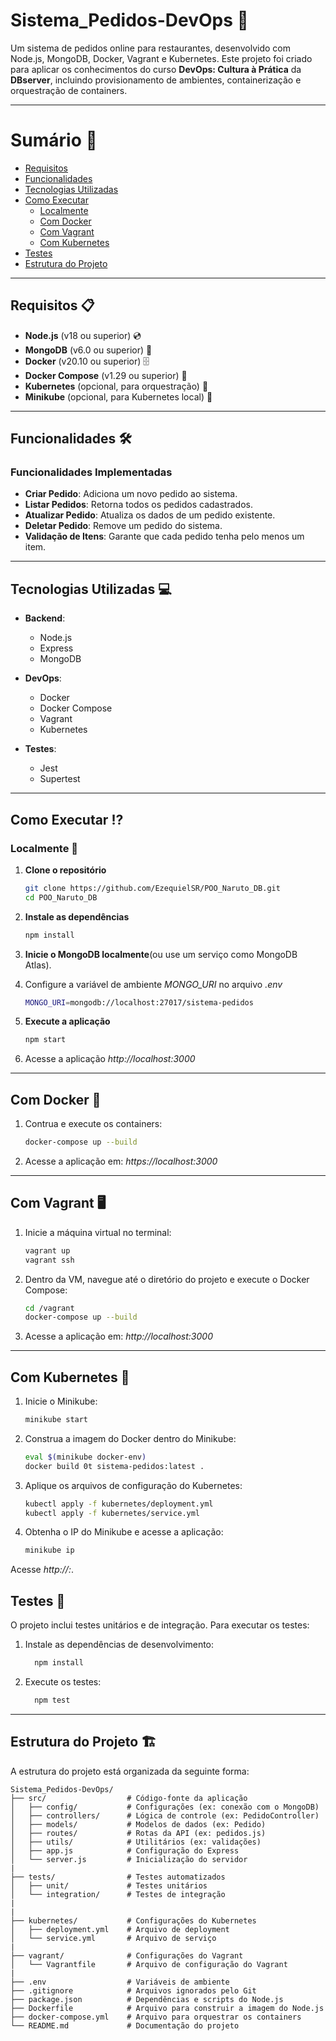 # Sistema_Pedidos-DevOps 📝

Um sistema de pedidos online para restaurantes, desenvolvido com Node.js, MongoDB, Docker, Vagrant e Kubernetes. Este projeto foi criado para aplicar os conhecimentos do curso **DevOps: Cultura à Prática** da **DBserver**, incluindo provisionamento de ambientes, containerização e orquestração de containers.

---

# Sumário 📑
- [Requisitos](#requisitos-)
- [Funcionalidades](#funcionalidades-)
- [Tecnologias Utilizadas](#tecnologias-utilizadas-)
- [Como Executar](#como-executar-)
  - [Localmente](#localmente-)
  - [Com Docker](#com-docker-)
  - [Com Vagrant](#com-vagrant-)
  - [Com Kubernetes](#com-kubernetes-)
- [Testes](#testes-)
- [Estrutura do Projeto](#estrutura-do-projeto-)
  

---

## Requisitos 📋

- **Node.js** (v18 ou superior) 💿
- **MongoDB** (v6.0 ou superior) 🚀
- **Docker** (v20.10 ou superior) 🗄️
- **Docker Compose** (v1.29 ou superior) 🔗
- **Kubernetes** (opcional, para orquestração) 🔄
- **Minikube** (opcional, para Kubernetes local) 💾


---

## Funcionalidades 🛠

### Funcionalidades Implementadas
- **Criar Pedido**: Adiciona um novo pedido ao sistema.
- **Listar Pedidos**: Retorna todos os pedidos cadastrados.
- **Atualizar Pedido**:  Atualiza os dados de um pedido existente.
- **Deletar Pedido**:  Remove um pedido do sistema.
- **Validação de Itens**:  Garante que cada pedido tenha pelo menos um item.

---

## Tecnologias Utilizadas 💻

- **Backend**:
  -  Node.js
  -  Express
  -  MongoDB
    
- **DevOps**:
  - Docker
  - Docker Compose
  - Vagrant
  - Kubernetes

- **Testes**:
  - Jest
  - Supertest

---

## Como Executar ⁉

### Localmente 🚩

1. **Clone o repositório**
   ```bash
   git clone https://github.com/EzequielSR/POO_Naruto_DB.git
   cd POO_Naruto_DB

2. **Instale as dependências** <br>
   ```bash
   npm install
   ```

3. **Inicie o MongoDB localmente**(ou use um serviço como MongoDB Atlas). <br>

4. Configure a variável de ambiente *MONGO_URI* no arquivo *.env* <br>
   ```bash
   MONGO_URI=mongodb://localhost:27017/sistema-pedidos
   ```
   
5. **Execute a aplicação** <br>
   ```bash
   npm start
   ```
   
6. Acesse a aplicação *http://localhost:3000* <br>
---

## Com Docker 🐳

1. Contrua e execute os containers:
   ```bash
   docker-compose up --build
   ```

2. Acesse a aplicação em: *https://localhost:3000*

---

## Com Vagrant 🖥

1. Inicie a máquina virtual no terminal:
   ```bash
   vagrant up
   vagrant ssh
   ```

2. Dentro da VM, navegue até o diretório do projeto e execute o Docker Compose:
   ```bash
   cd /vagrant
   docker-compose up --build
   ```

3. Acesse a aplicação em: *http://localhost:3000*

---

## Com Kubernetes 🔱

1. Inicie o Minikube:
   ```bash
   minikube start
   ```

2. Construa a imagem do Docker dentro do Minikube:
   ```bash
   eval $(minikube docker-env)
   docker build 0t sistema-pedidos:latest .
   ```

3. Aplique os arquivos de configuração do Kubernetes:
   ```bash
   kubectl apply -f kubernetes/deployment.yml
   kubectl apply -f kubernetes/service.yml
   ```

4. Obtenha o IP do Minikube e acesse a aplicação:
   ```bash
   minikube ip
   ```

Acesse *http://<minikube-ip>:<porta>*.



## Testes 🧪

O projeto inclui testes unitários e de integração. Para executar os testes:

1. Instale as dependências de desenvolvimento:
   ```bash
     npm install
   ```
2. Execute os testes:
   ```bash
     npm test
   ```

---

## Estrutura do Projeto 🏗

A estrutura do projeto está organizada da seguinte forma:

```plaintext
Sistema_Pedidos-DevOps/
├── src/                  # Código-fonte da aplicação
│   ├── config/           # Configurações (ex: conexão com o MongoDB)
│   ├── controllers/      # Lógica de controle (ex: PedidoController)
│   ├── models/           # Modelos de dados (ex: Pedido)
│   ├── routes/           # Rotas da API (ex: pedidos.js)
│   ├── utils/            # Utilitários (ex: validações)
│   ├── app.js            # Configuração do Express
│   └── server.js         # Inicialização do servidor
|
├── tests/                # Testes automatizados
│   ├── unit/             # Testes unitários
│   └── integration/      # Testes de integração
|
|
├── kubernetes/           # Configurações do Kubernetes
│   ├── deployment.yml    # Arquivo de deployment
│   └── service.yml       # Arquivo de serviço
|
├── vagrant/              # Configurações do Vagrant
│   └── Vagrantfile       # Arquivo de configuração do Vagrant
|
├── .env                  # Variáveis de ambiente
├── .gitignore            # Arquivos ignorados pelo Git
├── package.json          # Dependências e scripts do Node.js
├── Dockerfile            # Arquivo para construir a imagem do Node.js
├── docker-compose.yml    # Arquivo para orquestrar os containers
└── README.md             # Documentação do projeto
```
